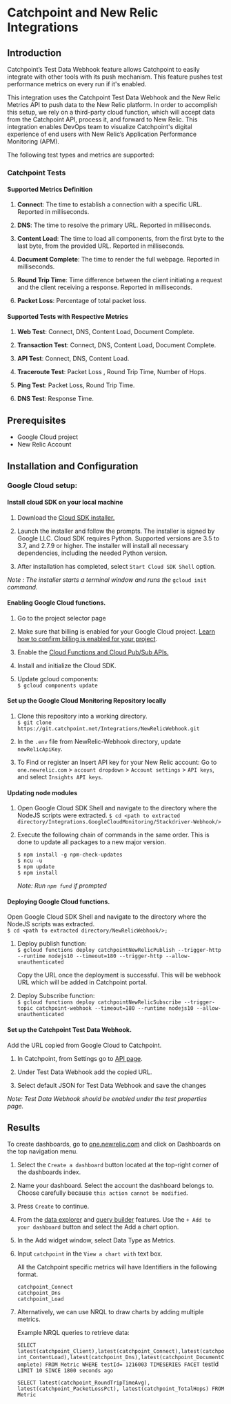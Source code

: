 # Catchpoint and New Relic Integrations 

## Introduction

Catchpoint’s Test Data Webhook feature allows Catchpoint to easily integrate with other tools with its push mechanism. This feature pushes test performance metrics on every run if it's enabled.

This integration uses the Catchpoint Test Data Webhook and the New Relic Metrics API to push data to the New Relic platform. In order to accomplish this setup, we rely on a third-party cloud function, which will accept data from the Catchpoint API, process it, and forward to New Relic. This integration enables DevOps team to visualize Catchpoint's digital experience of end users with New Relic’s Application Performance Monitoring (APM).

The following test types and metrics are supported:

### Catchpoint Tests

#### Supported Metrics Definition

1. **Connect**: The time to establish a connection with a specific URL. Reported in milliseconds.

1. **DNS**: The time to resolve the primary URL. Reported in milliseconds.

1. **Content Load**: The time to load all components, from the first byte to the last byte, from the provided URL. Reported in milliseconds.

1. **Document Complete**: The time to render the full webpage. Reported in milliseconds.

1. **Round Trip Time**: Time difference between the client initiating a request and the client receiving a response. Reported in milliseconds.

1.  **Packet Loss**: Percentage of total packet loss.

#### Supported Tests with Respective Metrics

1. **Web Test**: Connect, DNS, Content Load, Document Complete.

1. **Transaction Test**: Connect, DNS, Content Load, Document Complete.
   
1. **API Test**: Connect, DNS, Content Load.

1. **Traceroute Test**:  Packet Loss , Round Trip Time, Number of Hops.

1. **Ping Test**:  Packet Loss, Round Trip Time.

1. **DNS Test**:  Response Time.

##  Prerequisites

- Google Cloud project
- New Relic Account

## Installation and Configuration

 ### Google Cloud setup:
 
#### Install cloud SDK on your local machine

1. Download the [Cloud SDK installer.](https://dl.google.com/dl/cloudsdk/channels/rapid/GoogleCloudSDKInstaller.exe)

1. Launch the installer and follow the prompts. The installer is signed by Google LLC. Cloud SDK requires Python. Supported versions are 3.5 to 3.7, and 2.7.9 or higher. The installer will install all necessary dependencies, including the needed Python version.

1. After installation has completed, select `Start Cloud SDK Shell` option.

_Note : The installer starts a terminal window and runs the_ `gcloud init` _command._

#### Enabling Google Cloud functions.

1. Go to the project selector page

1. Make sure that billing is enabled for your Google Cloud project. [Learn how to confirm billing is enabled for your project](https://cloud.google.com/billing/docs/how-to/modify-project).

1. Enable the [Cloud Functions and Cloud Pub/Sub APIs.](https://console.cloud.google.com/flows/enableapi?apiid=cloudfunctions,pubsub&redirect=https://cloud.google.com/functions/docs/tutorials/pubsub)

1. Install and initialize the Cloud SDK.

1. Update gcloud components:  
`$ gcloud components update`

#### Set up the Google Cloud Monitoring Repository locally

1. Clone this repository into a working directory.  
`$ git clone https://git.catchpoint.net/Integrations/NewRelicWebhook.git`

1. In the `.env` file from NewRelic-Webhook directory, update `newRelicApiKey`.

1. To Find or register an Insert API key for your New Relic account: Go to `one.newrelic.com`  > `account dropdown` > `Account settings` > `API keys`, and select `Insights API keys`.

#### Updating node modules

1. Open Google Cloud SDK Shell and navigate to the directory where the NodeJS scripts were extracted.
`$ cd <path to extracted directory/Integrations.GoogleCloudMonitoring/Stackdriver-Webhook/> `

1. Execute the following chain of commands in the same order. This is done to update all packages to a new major version.

   ```
   $ npm install -g npm-check-updates
   $ ncu -u
   $ npm update
   $ npm install
   ```
    _Note: Run `npm fund` if prompted_

#### Deploying Google Cloud functions.

Open Google Cloud SDK Shell and navigate to the directory where the NodeJS scripts was extracted.  
`$ cd <path to extracted directory/NewRelicWebhook/>;`

 1. Deploy publish function:  
   `$ gcloud functions deploy catchpointNewRelicPublish --trigger-http --runtime nodejs10 --timeout=180 --trigger-http --allow-unauthenticated`

    Copy the URL once the deployment is successful. This will be webhook URL which will be added in Catchpoint portal.
    
 1. Deploy Subscribe function:  
   `$ gcloud functions deploy catchpointNewRelicSubscribe --trigger-topic catchpoint-webhook --timeout=180 --runtime nodejs10 --allow-unauthenticated`
      
####  Set up the Catchpoint Test Data Webhook.

Add the URL copied from Google Cloud to Catchpoint.

1. In Catchpoint, from Settings go to [API page](https://portal.catchpoint.com/ui/Content/Administration/ApiDetail.aspx).

1. Under Test Data Webhook add the copied URL.

1. Select default JSON for Test Data Webhook and save the changes

_Note: Test Data Webhook should be enabled under the test properties page._

## Results

To create dashboards, go to [one.newrelic.com](https://one.newrelic.com/) and click on Dashboards on the top navigation menu.

1. Select the `Create a dashboard` button located at the top-right corner of the dashboards index.

1. Name your dashboard. Select the account the dashboard belongs to. Choose carefully because `this action cannot be modified`.

1. Press `Create` to continue.

1. From the [data explorer](https://docs.newrelic.com/docs/query-your-data/explore-query-data/data-explorer/introduction-data-explorer) and [query builder](https://docs.newrelic.com/docs/query-your-data/explore-query-data/query-builder/introduction-query-builder) features. Use the `+ Add to your dashboard` button and select the Add a chart option.

1. In the Add widget window, select Data Type as Metrics.

1. Input `catchpoint` in the `View a chart with` text box.

	All the Catchpoint specific metrics will have Identifiers in the following format.

	`catchpoint_Connect`  
	`catchpoint_Dns`  
	`catchpoint_Load`  

1. Alternatively, we can use NRQL to draw charts by adding multiple metrics.

	Example NRQL queries to retrieve data:

	`SELECT latest(catchpoint_Client),latest(catchpoint_Connect),latest(catchpoint_ContentLoad),latest(catchpoint_Dns),latest(catchpoint_DocumentComplete) FROM Metric WHERE testId= 1216003 TIMESERIES FACET `testId` LIMIT 10 SINCE 1800 seconds ago`

	`SELECT latest(catchpoint_RoundTripTimeAvg), latest(catchpoint_PacketLossPct), latest(catchpoint_TotalHops) FROM Metric `
